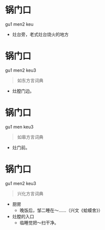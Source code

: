 # 锅门口
gu1 men2 keu
- 灶台旁，老式灶台烧火的地方

# 锅门口
gu1 men2 keu3
> 如东方言词典
- 灶膛门边。

# 锅门口
gu1 men keu3
> 如皋方言词典
- 灶门前。

# 锅门口
gu1 men2 keu3
> 兴化方言词典
- 厨房
  - 晚饭后，邹二睡在～……（兴文《蛤蟆舍》）
- 灶膛的入口
  - 临睡觉把～扫干净。

